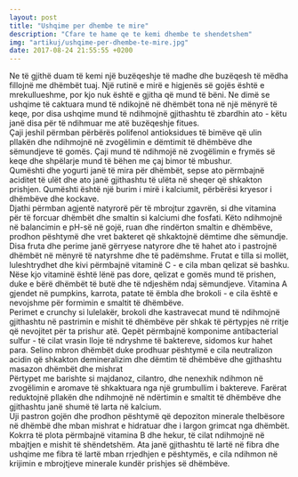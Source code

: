 ```yaml
---
layout: post
title: "Ushqime per dhembe te mire"
description: "Cfare te hame qe te kemi dhembe te shendetshem"
img: "artikuj/ushqime-per-dhembe-te-mire.jpg"
date: 2017-08-24 21:55:55 +0200
---
```


<p>
Ne të gjithë duam të kemi një buzëqeshje të madhe dhe buzëqesh të mëdha fillojnë me dhëmbët tuaj. Një rutinë e mirë e higjenës së gojës është e mrekullueshme, por kjo nuk është e gjitha që mund të bëni. Ne dimë se ushqime të caktuara mund të ndikojnë në dhëmbët tona në një mënyrë të keqe, por disa ushqime mund të ndihmojnë gjithashtu të zbardhin ato - këtu janë disa për të ndihmuar me atë buzëqeshje fitues.
<br/>
Çaji jeshil përmban përbërës polifenol antioksidues të bimëve që ulin pllakën dhe ndihmojnë në zvogëlimin e dëmtimit të dhëmbëve dhe sëmundjeve të gomës. Çaji mund të ndihmojë në zvogëlimin e frymës së keqe dhe shpëlarje mund të bëhen me çaj bimor të mbushur.
<br/>
Qumështi dhe yogurti janë të mira për dhëmbët, sepse ato përmbajnë aciditet të ulët dhe ato janë gjithashtu të ulëta në sheqer që shkakton prishjen. Qumështi është një burim i mirë i kalciumit, përbërësi kryesor i dhëmbëve dhe kockave.
<br/>
Djathi përmban agjentë natyrorë për të mbrojtur zgavrën, si dhe vitamina për të forcuar dhëmbët dhe smaltin si kalciumi dhe fosfati. Këto ndihmojnë në balancimin e pH-së në gojë, ruan dhe rindërton smaltin e dhëmbëve, prodhon pështymë dhe vret bakteret që shkaktojnë dëmtime dhe sëmundje.
<br/>
Disa fruta dhe perime janë gërryese natyrore dhe të hahet ato i pastrojnë dhëmbët në mënyrë të natyrshme dhe të padëmshme. Frutat e tilla si mollët, luleshtrydhet dhe kivi përmbajnë vitaminë C - e cila mban qelizat së bashku. Nëse kjo vitaminë është lënë pas dore, qelizat e gomës mund të prishen, duke e bërë dhëmbët të butë dhe të ndjeshëm ndaj sëmundjeve. Vitamina A gjendet në pumpkins, karrota, patate të ëmbla dhe brokoli - e cila është e nevojshme për formimin e smaltit të dhëmbëve.
<br/>
Perimet e crunchy si lulelakër, brokoli dhe kastravecat mund të ndihmojnë gjithashtu në pastrimin e mishit të dhëmbëve për shkak të përtypjes në rritje që nevojitet për ta prishur atë. Qepët përmbajnë komponime antibacterial sulfur - të cilat vrasin lloje të ndryshme të baktereve, sidomos kur hahet para. Selino mbron dhëmbët duke prodhuar pështymë e cila neutralizon acidin që shkakton demineralizim dhe dëmtim të dhëmbëve dhe gjithashtu masazon dhëmbët dhe mishrat
<br/>
Përtypet me barishte si majdanoz, cilantro, dhe nenexhik ndihmon në zvogëlimin e aromave të shkaktuara nga një grumbullim i baktereve. Farërat reduktojnë pllakën dhe ndihmojnë në ndërtimin e smaltit të dhëmbëve dhe gjithashtu janë shumë të larta në kalcium.
<br/>
Uji pastron gojën dhe prodhon pështymë që depoziton minerale thelbësore në dhëmbë dhe mban mishrat e hidratuar dhe i largon grimcat nga dhëmbët.
<br/>
Kokrra të plota përmbajnë vitamina B dhe hekur, të cilat ndihmojnë në mbajtjen e mishit të shëndetshëm. Ata janë gjithashtu të lartë në fibra dhe ushqime me fibra të lartë mban rrjedhjen e pështymës, e cila ndihmon në krijimin e mbrojtjeve minerale kundër prishjes së dhëmbëve.
</p>